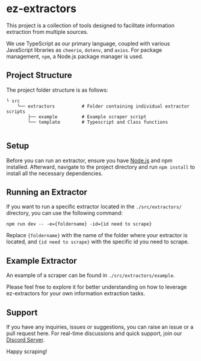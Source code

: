 # ez-extractors

This project is a collection of tools designed to facilitate information extraction from multiple sources.

We use TypeScript as our primary language, coupled with various JavaScript libraries as `cheerio`, `dotenv`, and `axios`. For package management, `npm`, a Node.js package manager is used.

## Project Structure
The project folder structure is as follows:

```
└ src                   
    └── extractors          # Folder containing individual extractor scripts
        ├── example         # Example scraper script
        └── template        # Typescript and Class functions
       
```

## Setup
Before you can run an extractor, ensure you have [Node.js](https://nodejs.org/en/download/) and npm installed. Afterward, navigate to the project directory and run `npm install` to install all the necessary dependencies.

## Running an Extractor

If you want to run a specific extractor located in the `./src/extractors/` directory, you can use the following command:

`
npm run dev -- -e={foldername} -id={id need to scrape}
`


Replace `{foldername}` with the name of the folder where your extractor is located, and `{id need to scrape}` with the specific id you need to scrape.

## Example Extractor
An example of a scraper can be found in `./src/extractors/example`.

Please feel free to explore it for better understanding on how to leverage ez-extractors for your own information extraction tasks.

## Support
If you have any inquiries, issues or suggestions, you can raise an issue or a pull request here. For real-time discussions and quick support, join our [Discord Server](https://discord.gg/cTjbQNr9M9).

Happy scraping!